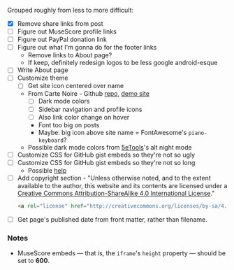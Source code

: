 Grouped roughly from less to more difficult:

- [x] Remove share links from post
- [ ] Figure out MuseScore profile links
- [ ] Figure out PayPal donation link
- [ ] Figure out what I'm gonna do for the footer links
    - Remove links to About page?
    - If keep, definitely redesign logos to be less google android-esque
- [ ] Write About page
- [ ] Customize theme
    - [ ] Get site icon centered over name
    - From Carte Noire - Github [repo](https://github.com/jacobtomlinson/carte-noire), [demo site](http://carte-noire.jacobtomlinson.co.uk)
        - [ ] Dark mode colors
        - [ ] Sidebar navigation and profile icons
        - [ ] Also link color change on hover
        - Font too big on posts
        - Maybe: big icon above site name = FontAwesome's `piano-keyboard`?
    - Possible dark mode colors from [5eTools](https://5e.tools/index.html)'s alt night mode
- [ ] Customize CSS for GitHub gist embeds so they're not so ugly
- [ ] Customize CSS for GitHub gist embeds so they're not so long
    - Possible [help](https://betterstack.dev/blog/how-to-embed-a-github-gist-in-your-website/)
- [ ] Add copyright section - "Unless otherwise noted, and to the extent available to the author, this website and its contents are licensed under a <a rel="license" href="http://creativecommons.org/licenses/by-sa/4.0/">Creative Commons Attribution-ShareAlike 4.0 International License</a>."
    ```html
    <a rel="license" href="http://creativecommons.org/licenses/by-sa/4.0/"><img alt="Creative Commons License" style="border-width:0" src="https://i.creativecommons.org/l/by-sa/4.0/88x31.png" /></a><br />This work is licensed under a <a rel="license" href="http://creativecommons.org/licenses/by-sa/4.0/">Creative Commons Attribution-ShareAlike 4.0 International License</a>.
    ```
- [ ] Get page's published date from front matter, rather than filename.

### Notes
- MuseScore embeds &mdash; that is, the `iframe`'s `height` property &mdash; should be set to **600**.
